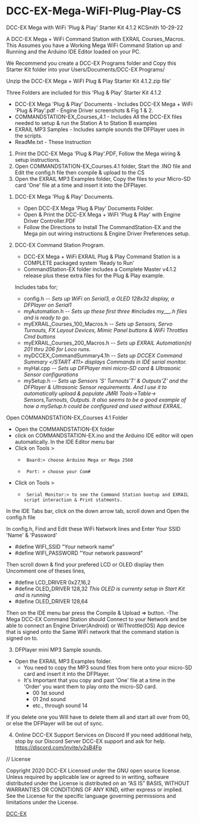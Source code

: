 # DCC-EX-Mega-WiFI-Plug-Play-CS
DCC-EX Mega with WiFi 'Plug & Play' Starter Kit 4.1.2					                                                 	KCSmith 10-29-22

A DCC-EX Mega + WiFi Command Station with EXRAIL Courses_Macros.
 This Assumes you have a Working Mega WiFi Command Station up and Running
and the Arduino IDE Editor loaded on your PC.

We Recommend you create a DCC-EX Programs folder and Copy this Starter Kit folder into your
Users/Documents/DCC-EX Programs/ 

Unzip the  DCC-EX Mega + WiFI Plug & Play Starter Kit 4.1.2.zip file'

Three Folders are included for this 'Plug & Play' Starter Kit 4.1.2
- DCC-EX Mega 'Plug & Play' Documents   - Includes DCC-EX Mega + WiFi 'Plug & Play'.pdf - Engine Driver screenshots & Fig 1 & 2. 
- COMMANDSTATION-EX_Courses_4.1         - Includes All the DCC-EX files needed to setup & run the Station A to Station B examples
- EXRAIL MP3 Samples                    - Includes sample sounds the DFPlayer uses in the scripts.
- ReadMe.txt                            - These Instruction 

 1. Print the DCC-EX Mega 'Plug & Play'.PDF, Follow the Mega wiring & setup instructions.
 2. Open COMMANDSTATION-EX_Courses.4.1 folder, Start the .INO file and Edit the config.h file then compile & upload to the CS
 3. Open the EXRAIL MP3 Examples folder, Copy the files to your Micro-SD card 'One' file at a time and insert it into the DFPlayer.

1) DCC-EX Mega 'Plug & Play' Documents.
   - Open DCC-EX Mega 'Plug & Play' Documents Folder.
   - Open & Print the DCC-EX Mega + WiFI 'Plug & Play' with Engine Driver Controller.PDF
   - Follow the Directions to Install The CommandStation-EX and the Mega pin out wiring instructions & Engine Driver Preferences setup.

2) DCC-EX Command Station Program.
   - DCC-EX Mega + WiFi EXRAIL Plug & Play Command Station is a COMPLETE packaged system 'Ready to Run'
   - CommandStation-EX folder includes a Complete Master v4.1.2 release plus these extra files for the Plug & Play example.
   
   Includes tabs for; 
   -  config.h                        *--  Sets up WiFi on Serial3, a OLED 128x32 display, a DFPlayer on Serial1*
   -  myAutomation.h                  *--  Sets up these first three #includes my___.h files and is ready to go.*
   -  myEXRAIL_Courses_100_Macros.h   *--  Sets up Sensors, Servo Turnouts, FX Layout Devices, Mimic Panel buttons & WiFi Throttles Cmd buttons*
   -  myEXRAIL_Courses_200_Macros.h   *--  Sets up EXRAIL Automation(n) 201 thru 206 for Loco runs.*
   -  myDCCEX_CommandSummary4.1h      *--  Sets up DCCEX Command Summary </START 411> displays Commands in IDE serial monitor.*
   -  myHal.cpp                       *--  Sets up DFPlayer mini micro-SD card & Ultrasonic Sensor configurations*
   -  mySetup.h                       *--  Sets up Sensors 'S' Turnouts'T' & Outputs'Z' and the DFPlayer & Ultrasonic Sensor requirements.
                                                   And I use it to automatically upload & populate JMRI Tools->Table-> Sensors,Turnouts, Outputs.
                                                   It also seems to be a good example of how a mySetup.h could be configured and used without EXRAIL.*

Open COMMANDSTATION-EX_Courses 4.1 Folder
 -   Open the COMMANDSTATION-EX folder
 -   click on COMMANDSTATION-EX.ino and the Arduino IDE editor will open automatically.
In the IDE Editor menu bar 
 -   Click on Tools >
     -      Board:> choose Arduino Mega or Mega 2560
     -      Port: > choose your Com#
 -   Click on Tools >
     -      Serial Monitor:> to see the Command Station bootup and EXRAIL script interaction & Print statments.

In the IDE Tabs bar, click on the down arrow tab, scroll down and Open the config.h file

In config.h, Find and Edit these WiFi Network lines and Enter Your SSID 'Name' & 'Password'
 -  #define WIFI_SSID "Your network name"
 -  #define WIFI_PASSWORD "Your network password" 

Then scroll down & find your prefered LCD or OLED display then Uncomment one of theses lines,
 -  #define LCD_DRIVER  0x27,16,2
 -  #define OLED_DRIVER 128,32         *This OLED is currenty setup in Start Kit and is running*
 -  #define OLED_DRIVER 128,64

Then on the IDE menu bar press the Compile & Upload => button.
-The Mega DCC-EX Command Station should Connect to your Network and be able to connect an Engine Driver(Android) or WiThrottle(IOS) App device
  that is signed onto the Same WiFi network that the command station is signed on to.

3) DFPlayer mini MP3 Sample sounds.
- Open the EXRAIL MP3 Examples folder.
    -  You need to copy the MP3 sound files from here onto your micro-SD card and insert it into the DFPlayer.
    -  It's Important that you copy and past 'One' file at a time in the 'Order' you want them to play onto the micro-SD card.
       -   00 1st sound
       -   01 2nd sound
       -   etc., through sound 14

If you delete one you Will have to delete them all and start all over from 00, or else the DFPlayer will be out of sync.

4) Online DCC-EX Support Services on Discord
   If you need additional help, stop by our Discord Server DCC-EX support and ask for help. https://discord.com/invite/y2sB4Fp 


// License

Copyright 2020 DCC-EX
Licensed under the GNU open source license.
Unless required by applicable law or agreed to in writing, software distributed
under the License is distributed on an “AS IS” BASIS, WITHOUT WARRANTIES OR
CONDITIONS OF ANY KIND, either express or implied. See the License for the
specific language governing permissions and limitations under the License.

[DCC-EX](https://dcc-ex.com)
